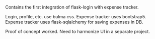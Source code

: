 Contains the first integration of flask-login with expense tracker.

Login, profile, etc. use bulma css.
Expense tracker uses bootstrap5.
Expense tracker uses flask-sqlalchemy for saving expenses in DB.

Proof of concept worked. Need to harmonize UI in a separate project.
